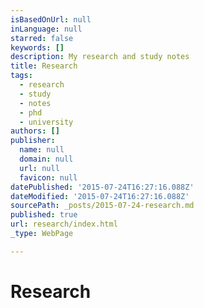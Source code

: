 ```yaml
---
isBasedOnUrl: null
inLanguage: null
starred: false
keywords: []
description: My research and study notes
title: Research
tags:
  - research
  - study
  - notes
  - phd
  - university
authors: []
publisher:
  name: null
  domain: null
  url: null
  favicon: null
datePublished: '2015-07-24T16:27:16.088Z'
dateModified: '2015-07-24T16:27:16.088Z'
sourcePath: _posts/2015-07-24-research.md
published: true
url: research/index.html
_type: WebPage

---
```

# Research
